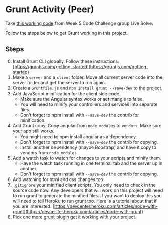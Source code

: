 # Grunt Activity (Peer)

Take [this working code](https://github.com/mhwalsh/psi-code-challenge-5) from Week 5 Code Challenge group Live Solve.

Follow the steps below to get Grunt working in this project.

## Steps
0. Install Grunt CLI globally. Follow these instructions: [https://gruntjs.com/getting-started](https://gruntjs.com/getting-started)
1. Make a `server` and a `client` folder. Move all current server code into the server folder and get the server to run again.
2. Create a `Gruntfile.js` and `npm install grunt --save-dev` to the project.
3. Add JavaScript minification for the client side code.
	- Make sure the Angular syntax works or set mangle to false.
	- You will need to minify your controllers and services into separate files.
	- Don't forget to npm install with `--save-dev` the contrib for minification.
4. Add Grunt copy. Copy angular from `node_modules` to `vendors`. Make sure your app still works.
	- You might need to npm install angular as a dependency
	- Don't forget to npm install with `--save-dev` the contrib for copying.
	- Install another dependency (maybe Boostrap) and have it copy to vendors from `node_modules`
5. Add a watch task to watch for changes to your scripts and minify them.
	- Have the watch task running in one terminal tab and the server up in another.
	- Don't forget to npm install with `--save-dev` the contrib for copying.
7. Add watching for html and css changes too.
8. `.gitignore` your minified client scripts. You only need to check in the source code now. Any developers that will work on this project will need to run grunt to generate the minified files. If you want to deploy this you will need to tell Heroku to run grunt too. Here is a tutorial about that if you are interested: [https://devcenter.heroku.com/articles/node-with-grunt](https://devcenter.heroku.com/articles/node-with-grunt)
9. Pick one more [grunt plugin](https://gruntjs.com/plugins) get it working with your project.
